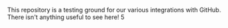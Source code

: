 This repository is a testing ground for our various integrations with GitHub. There isn't anything useful to see here!
5
